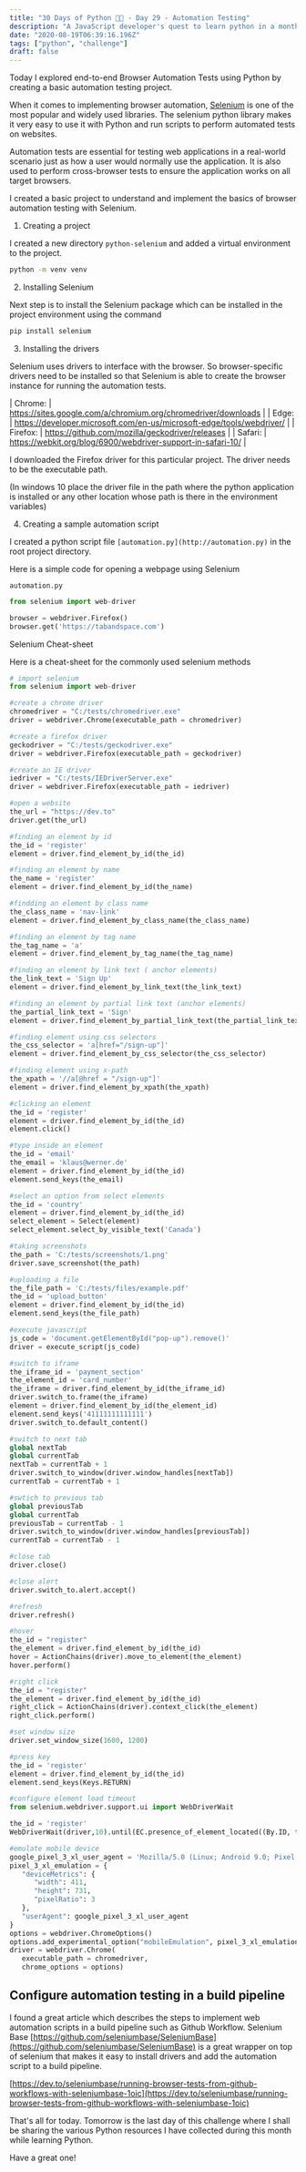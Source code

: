 ```yaml
---
title: "30 Days of Python 👨‍💻 - Day 29 - Automation Testing"
description: "A JavaScript developer's quest to learn python in a month."
date: "2020-08-19T06:39:16.196Z"
tags: ["python", "challenge"]
draft: false
---
```


Today I explored end-to-end Browser Automation Tests using Python by creating a basic automation testing project.

When it comes to implementing browser automation, [Selenium](https://pypi.org/project/selenium/) is one of the most popular and widely used libraries. The selenium python library makes it very easy to use it with Python and run scripts to perform automated tests on websites.

Automation tests are essential for testing web applications in a real-world scenario just as how a user would normally use the application. It is also used to perform cross-browser tests to ensure the application works on all target browsers.

I created a basic project to understand and implement the basics of browser automation testing with Selenium.

1. Creating a project

I created a new directory `python-selenium` and added a virtual environment to the project.

```bash
python -m venv venv
```

2. Installing Selenium

Next step is to install the Selenium package which can be installed in the project environment using the command

```bash
pip install selenium
```

3. Installing the drivers

Selenium uses drivers to interface with the browser. So browser-specific drivers need to be installed so that Selenium is able to create the browser instance for running the automation tests.

| Chrome: | https://sites.google.com/a/chromium.org/chromedriver/downloads |
| Edge: | https://developer.microsoft.com/en-us/microsoft-edge/tools/webdriver/ |
| Firefox: | https://github.com/mozilla/geckodriver/releases |
| Safari: | https://webkit.org/blog/6900/webdriver-support-in-safari-10/ |

I downloaded the Firefox driver for this particular project. The driver needs to be the executable path.

(In windows 10 place the driver file in the path where the python application is installed or any other location whose path is there in the environment variables)

4. Creating a sample automation script

I created a python script file `[automation.py](http://automation.py)` in the root project directory.

Here is a simple code for opening a webpage using Selenium

`automation.py`

```python
from selenium import web-driver

browser = webdriver.Firefox()
browser.get('https://tabandspace.com')
```

Selenium Cheat-sheet

Here is a cheat-sheet for the commonly used selenium methods

```python
# import selenium
from selenium import web-driver

#create a chrome driver
chromedriver = "C:/tests/chromedriver.exe"
driver = webdriver.Chrome(executable_path = chromedriver)

#create a firefox driver
geckodriver = "C:/tests/geckodriver.exe"
driver = webdriver.Firefox(executable_path = geckodriver)

#create an IE driver
iedriver = "C:/tests/IEDriverServer.exe"
driver = webdriver.Firefox(executable_path = iedriver)

#open a website
the_url = "https://dev.to"
driver.get(the_url)

#finding an element by id
the_id = 'register'
element = driver.find_element_by_id(the_id)

#finding an element by name
the_name = 'register'
element = driver.find_element_by_id(the_name)

#findding an element by class name
the_class_name = 'nav-link'
element = driver.find_element_by_class_name(the_class_name)

#finding an element by tag name
the_tag_name = 'a'
element = driver.find_element_by_tag_name(the_tag_name)

#finding an element by link text ( anchor elements)
the_link_text = 'Sign Up'
element = driver.find_element_by_link_text(the_link_text)

#finding an element by partial link text (anchor elements)
the_partial_link_text = 'Sign'
element = driver.find_element_by_partial_link_text(the_partial_link_text)

#finding element using css selectors
the_css_selector = 'a[href="/sign-up"]'
element = driver.find_element_by_css_selector(the_css_selector)

#finding element using x-path
the_xpath = '//a[@href = "/sign-up"]'
element = driver.find_element_by_xpath(the_xpath)

#clicking an element
the_id = 'register'
element = driver.find_element_by_id(the_id)
element.click()

#type inside an element
the_id = 'email'
the_email = 'klaus@werner.de'
element = driver.find_element_by_id(the_id)
element.send_keys(the_email)

#select an option from select elements
the_id = 'country'
element = driver.find_element_by_id(the_id)
select_element = Select(element)
select_element.select_by_visible_text('Canada')

#taking screenshots
the_path = 'C:/tests/screenshots/1.png'
driver.save_screenshot(the_path)

#uploading a file
the_file_path = 'C:/tests/files/example.pdf'
the_id = 'upload_button'
element = driver.find_element_by_id(the_id)
element.send_keys(the_file_path)

#execute javascript
js_code = 'document.getElementById("pop-up").remove()'
driver = execute_script(js_code)

#switch to iframe
the_iframe_id = 'payment_section'
the_element_id = 'card_number'
the_iframe = driver.find_element_by_id(the_iframe_id)
driver.switch_to.frame(the_iframe)
element = driver.find_element_by_id(the_element_id)
element.send_keys('41111111111111')
driver.switch_to.default_content()

#switch to next tab
global nextTab
global currentTab
nextTab = currentTab + 1
driver.switch_to_window(driver.window_handles[nextTab])
currentTab = currentTab + 1

#swtich to previous tab
global previousTab
global currentTab
previousTab = currentTab - 1
driver.switch_to_window(driver.window_handles[previousTab])
currentTab = currentTab - 1

#close tab
driver.close()

#close alert
driver.switch_to.alert.accept()

#refresh
driver.refresh()

#hover
the_id = "register"
the_element = driver.find_element_by_id(the_id)
hover = ActionChains(driver).move_to_element(the_element)
hover.perform()

#right click
the_id = "register"
the_element = driver.find_element_by_id(the_id)
right_click = ActionChains(driver).context_click(the_element)
right_click.perform()

#set window size
driver.set_window_size(1600, 1200)

#press key
the_id = 'register'
element = driver.find_element_by_id(the_id)
element.send_keys(Keys.RETURN)

#configure element load timeout
from selenium.webdriver.support.ui import WebDriverWait

the_id = 'register'
WebDriverWait(driver,10).until(EC.presence_of_element_located((By.ID, the_id)))

#emulate mobile device
google_pixel_3_xl_user_agent = 'Mozilla/5.0 (Linux; Android 9.0; Pixel 3 XL Build/OPD3.170816.012) AppleWebKit/537.36 (KHTML, like Gecko) Chrome/61.0.3163.98 Mobile Safari/537.36'
pixel_3_xl_emulation = {
   "deviceMetrics": {
      "width": 411,
      "height": 731,
      "pixelRatio": 3
   },
   "userAgent": google_pixel_3_xl_user_agent
}
options = webdriver.ChromeOptions()
options.add_experimental_option("mobileEmulation", pixel_3_xl_emulation)
driver = webdriver.Chrome(
   executable_path = chromedriver,
   chrome_options = options)

```

## Configure automation testing in a build pipeline

I found a great article which describes the steps to implement web automation scripts in a build pipeline such as Github Workflow. Selenium Base [https://github.com/seleniumbase/SeleniumBase](https://github.com/seleniumbase/SeleniumBase) is a great wrapper on top of selenium that makes it easy to install drivers and add the automation script to a build pipeline.

[https://dev.to/seleniumbase/running-browser-tests-from-github-workflows-with-seleniumbase-1oic](https://dev.to/seleniumbase/running-browser-tests-from-github-workflows-with-seleniumbase-1oic)

That's all for today. Tomorrow is the last day of this challenge where I shall be sharing the various Python resources I have collected during this month while learning Python.

Have a great one!

